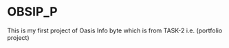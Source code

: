 # OBSIP_P
This is my first project of Oasis Info byte which is from TASK-2 i.e. (portfolio project)
